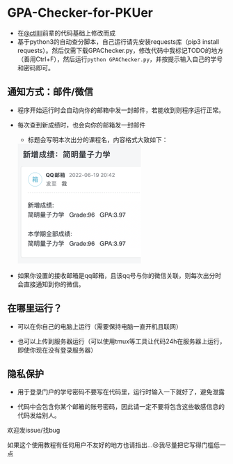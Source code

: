 # GPA-Checker-for-PKUer

- 在[@ctlllll](https://github.com/ctlllll)前辈的代码基础上修改而成
- 基于python3的自动查分脚本，自己运行请先安装requests库（pip3 install requests）。然后仅需下载GPAChecker.py，修改代码中我标记TODO的地方（善用Ctrl+F），然后运行`python GPAChecker.py`，并按提示输入自己的学号和密码即可。

## 通知方式：邮件/微信

- 程序开始运行时会自动向你的邮箱中发一封邮件，若能收到则程序运行正常。

- 每次查到新成绩时，也会向你的邮箱发一封邮件

  - 标题会写明本次出分的课程名，内容格式大致如下：

  <img src="typora-user-images/image-20220619214615245.png" alt="image-20220619214615245" style="zoom:50%;" />

- 如果你设置的接收邮箱是qq邮箱，且该qq号与你的微信关联，则每次出分时会直接通知到你的微信。

## 在哪里运行？

- 可以在你自己的电脑上运行（需要保持电脑一直开机且联网）

- 也可以上传到服务器运行（可以使用tmux等工具让代码24h在服务器上运行，即使你现在没有登录服务器）

## 隐私保护

- 用于登录门户的学号密码不要写在代码里，运行时输入一下就好了，避免泄露

- 代码中会包含你某个邮箱的账号密码，因此请一定不要将包含这些敏感信息的代码发给别人。



欢迎发issue/找bug

如果这个使用教程有任何用户不友好的地方也请指出…:cry:我尽量把它写得门槛低一点

